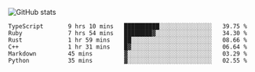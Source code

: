 ![GitHub stats](https://github-readme-stats.vercel.app/api?username=ksk001100&show_icons=true&theme=tokyonight)

<!--START_SECTION:waka-->

```text
TypeScript       9 hrs 10 mins   ██████████░░░░░░░░░░░░░░░   39.75 %
Ruby             7 hrs 54 mins   ████████▓░░░░░░░░░░░░░░░░   34.30 %
Rust             1 hr 59 mins    ██░░░░░░░░░░░░░░░░░░░░░░░   08.66 %
C++              1 hr 31 mins    █▓░░░░░░░░░░░░░░░░░░░░░░░   06.64 %
Markdown         45 mins         ▓░░░░░░░░░░░░░░░░░░░░░░░░   03.29 %
Python           35 mins         ▓░░░░░░░░░░░░░░░░░░░░░░░░   02.55 %
```

<!--END_SECTION:waka-->

